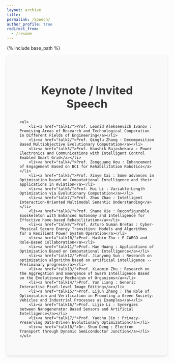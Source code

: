 ```yaml
---
layout: archive
title: 
permalink: /Speech/
author_profile: true
redirect_from:
  - /resume
---
```


{% include base_path %}
<div class="speech-container">
    <h1>Keynote / Invited Speech</h1>

    <ul>
        <li><a href="talk1/">Prof. Leonid Alekseevich Ivanov : Promising Areas of Research and Technological Cooperation in Different Fields of Engineering</a></li>
        <li><a href="talk2/">Prof. Qingfu Zhang : Decomposition Based Multiobjective Evolutionary Computation</a></li>
        <li><a href="talk3/">Prof. Kaushik Rajashekara : Power Electronics and Communications with Intelligent Control Enabled Smart Grid</a></li>
        <li><a href="talk4/">Prof. Zengguang Hou : Enhancement of Engagement Based on BCI for Rehabilitation Robotics</a></li>
        <li><a href="talk5/">Prof. Xinye Cai : Some advances in Optimization based on Computational Intelligence and their applications in Aviation</a></li>
        <li><a href="talk6/">Prof. Hui Li : Variable-Length Optimization via Evolutionary Computation</a></li>
        <li><a href="talk7/">Prof. Zhou Zhao : Intelligent Interaction-Oriented Multimodal Semantic Understanding</a></li>
        <li><a href="talk8/">Prof. Shane Xie : Reconfigurable Exoskeleton with Enhanced Autonomy and Intelligence for Effective home-based Rehabilitation</a></li>
        <li><a href="talk9/">Prof. Arturo Suman Bretas : Cyber-Physical Secure Energy Transition: Models and Algorithms for a Resilient Power System Operation</a></li>
        <li><a href="talk10/">Prof. Haibin Zhu : E-CARGO and Role-Based Collaboration</a></li>
        <li><a href="talk11/">Prof. Han Huang : Applications of Optimization Based on Computational Intelligence</a></li>
        <li><a href="talk12/">Prof. Jianyong Sun : Research on optimization algorithm based on artificial intelligence -- Preliminary progress</a></li>
        <li><a href="talk13/">Prof. Xiaomin Zhu : Research on the Aggregation and Emergence of Swarm Intelligence Based on the Evolutionary Mechanism of Organisms</a></li>
        <li><a href="talk14/">Prof. Yun Liang : Generic Interactive Pixel-level Image Editing</a></li>
        <li><a href="talk15/">Prof. Lijun Zhang : The Role of Optimisation and Verification in Promoting a Green Society: Vehicles and Industrial Processes as Examples</a></li>
        <li><a href="talk16/">Prof. Lijie Li : Synergies between Nanogenerator Based Sensors and Artificial Intelligence</a></li>
        <li><a href="talk17/">Prof. Yaochu Jin : Privacy-Preserving Data-Driven Evolutionary Optimization</a></li>
        <li><a href="talk18/">Dr. Shuo Deng : Electron Transport through Dynamic Semiconductor Junction</a></li>
    </ul>
</div>

<style>
.speech-container {
    max-width: 1200px; /* 设置最大宽度 */
    margin: 0 auto; /* 自动左右边距以居中 */
    padding: 40px; /* 内边距 */
    background-color: #f9f9f9; /* 背景色 */
    border-radius: 8px; /* 圆角边框 */
    box-shadow: 0 4px 10px rgba(0, 0, 0, 0.1); /* 阴影效果 */
}

.speech-container h1 {
    font-size: 2.5em; /* 增大标题大小 */
    color: #333; /* 标题颜色 */
    margin-bottom: 30px; /* 标题与内容之间的间距 */
    text-align: center; /* 标题居中 */
}

.speech-container ul {
    list-style-type: none; /* 去掉默认的列表样式 */
    padding: 0; /* 去掉内边距 */
    text-align: left; /* 列表文本左对齐 */
}

.speech-container li {
    margin: 20px 0; /* 每个列表项之间的间距 */
    padding: 15px; /* 列表项内边距 */
    background-color: #fff; /* 列表项背景色 */
    border: 1px solid #ddd; /* 边框 */
    border-radius: 5px; /* 圆角边框 */
    transition: box-shadow 0.3s; /* 过渡效果 */
}

.speech-container li:hover {
    box-shadow: 0 4px 20px rgba(0, 0, 0, 0.1); /* 鼠标悬停效果 */
}
</style>
